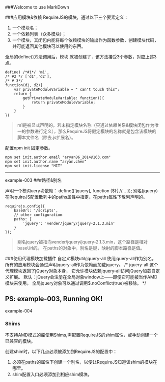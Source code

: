 ###Welcome to use MarkDown

###应用模块&依赖
RequireJS的模块，通过以下三个要素定义：
1. 一个模块名；
2. 一个依赖列表（众多模块）；
3. 一个模块，其闭包内能将每个依赖模块的输出作为函数参数，创建模块代码，并可能返回其他模块可以使用的东西。

全局的define()方法调用后，模块 就被创建了，该方法接受3个参数，对应上述3点。
```
define( /*#1*/ 'm1', 
/* #2 */ ['d1','d2'],
/* # 3*/ 
function(d1, d2){
	var privateModuleVariable = " can't touch this";
	return {
		getPrivateModuleVariable: function(){
			return privateModuleVariable;
		}
	}	
})
```
> m1是被显式声明的。若未指定模块名称（只通过依赖关系&模块闭包作为唯一的参数进行定义），那么RequireJS将假定模块的名称就是包含该模块的脚本文件名（除去.js扩展名）。

配置npm  init 固定参数。
```
npm set init.author.email "aryan86_2014@163.com"
npm set init.author.name "aryan.chen"
npm set init.license "MIT"
```
---

example-003
###路径&别名

声明一个模jQuery块依赖：
define(['jquery], function ($){
//...
});
别名(jquery)在RequireJS配置散列中的paths属性中指定，在paths属性下散列声明的。
```
requirejs.config({
	baseUrl: '/scripts',
	// other configuration
	paths: {
		'jquery': 'vender/jquery/jquery-2.1.3.min'
	}
});
```
> 别名jquery被指向vender/jquery/jquery-2.1.3.min，这个路径是相对baseUrl的。
在paths的对象中，别名是键，映射的脚本路径是值。

###使用代理模块加载插件
自定义模块util/jquery-all 使用jquery-all作为别名。
所有的应用模块会通过声明jquery-all作为依赖而加载jquery。
/*	jquery-all 这个代理模块返回了jQuery对象本身，
	它允许模块依赖jquery-all访问jQuery加载自定义扩展。
	默认：jQuery会注册在全局对象window上——即便它可能被当作AMD模块来使用。
	全局jquery对象可以通过调用$.noConflict(true)被移除。
*/

PS: example-003, Running OK! 
---

example-004
### Shims  
不支持AMD模式的库使用Shims,需配置RequireJS的shim属性，或手动创建一个已兼容的模块。

创建shim时，以下几点必须被添加到RequireJS的配置中：
1. 必须在paths的属性下创建一个别名，以便让RequireJS知道该shim的模块在哪里。
2. shim配置入口必须添加到相应shim模块。
